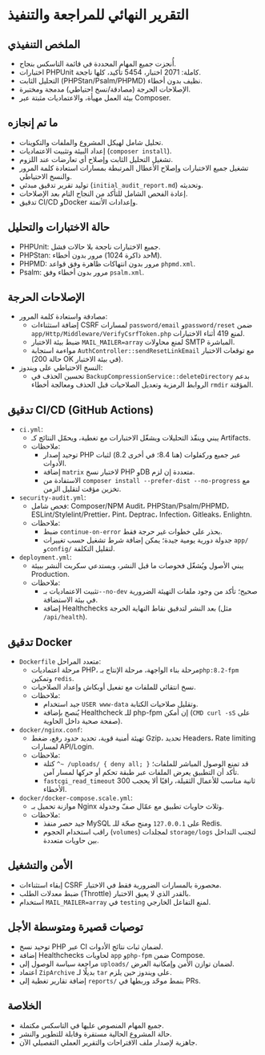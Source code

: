 # التقرير النهائي للمراجعة والتنفيذ

## الملخص التنفيذي
- أُنجزت جميع المهام المحددة في قائمة التاسكس بنجاح.
- اختبارات PHPUnit كاملة: 2071 اختبار، 5454 تأكيد، كلها ناجحة.
- التحليل الثابت (PHPStan/Psalm/PHPMD) نظيف بدون أخطاء.
- الإصلاحات الحرجة (مصادقة/نسخ احتياطي) مدمجة ومختبرة.
- بيئة العمل مهيأة، والاعتماديات مثبتة عبر Composer.

## ما تم إنجازه
- تحليل شامل لهيكل المشروع والملفات والتكوينات.
- إعداد البيئة وتثبيت الاعتماديات (`composer install`).
- تشغيل التحليل الثابت وإصلاح أي تعارضات عند اللزوم.
- تشغيل جميع الاختبارات وإصلاح الأعطال المرتبطة بمسارات استعادة كلمة المرور والنسخ الاحتياطي.
- توليد تقرير تدقيق مبدئي (`initial_audit_report.md`) وتحديثه.
- إعادة الفحص الشامل للتأكد من النجاح التام بعد الإصلاحات.
- تدقيق CI/CD وDocker وإعدادات الأتمتة.

## حالة الاختبارات والتحليل
- PHPUnit: جميع الاختبارات ناجحة بلا حالات فشل.
- PHPStan: مرور بدون أخطاء (حد ذاكرة 1024M).
- PHPMD: مرور بدون انتهاكات ظاهرة وفق قواعد `phpmd.xml`.
- Psalm: مرور بدون أخطاء وفق `psalm.xml`.

## الإصلاحات الحرجة
- مصادقة واستعادة كلمة المرور:
  - إضافة استثناءات CSRF لمسارات `password/email` و`password/reset` ضمن `app/Http/Middleware/VerifyCsrfToken.php` لمنع 419 أثناء الاختبارات.
  - ضبط بيئة الاختبار `MAIL_MAILER=array` لمنع محاولات SMTP المباشرة.
  - مواءمة استجابة `AuthController::sendResetLinkEmail` مع توقعات الاختبار (حالة 200 OK في بيئة الاختبار).
- النسخ الاحتياطي على ويندوز:
  - تحسين الحذف في `BackupCompressionService::deleteDirectory` بدعم الروابط الرمزية وتعديل الصلاحيات قبل الحذف ومعالجة أخطاء `rmdir` المؤقتة.

## تدقيق CI/CD (GitHub Actions)
- `ci.yml`:
  - يبني وينفّذ التحليلات ويشغّل الاختبارات مع تغطية، ويحمّل النتائج كـ Artifacts.
  - ملاحظات:
    - توحيد إصدار PHP عبر جميع وركفلوات (هنا 8.4؛ في أخرى 8.2) لثبات الأدوات.
    - إضافة `matrix` لاختبار نسخ PHP وDB متعددة إن لزم.
    - الاستفادة من `composer install --prefer-dist --no-progress` مع تخزين مؤقت لتقليل الزمن.
- `security-audit.yml`:
  - فحص شامل: Composer/NPM Audit، PHPStan/Psalm/PHPMD، ESLint/Stylelint/Prettier، Pint، Deptrac، Infection، Gitleaks، Enlightn.
  - ملاحظات:
    - ضبط `continue-on-error` بحذر على خطوات غير حرجة فقط.
    - جدولة دورية يومية جيدة؛ يمكن إضافة شرط تشغيل حسب تغييرات `app/` و`config/` لتقليل التكلفة.
- `deployment.yml`:
  - يبني الأصول ويُشغّل فحوصات ما قبل النشر، ويستدعي سكربت النشر ببيئة Production.
  - ملاحظات:
    - تثبيت الاعتماديات بـ`--no-dev` صحيح؛ تأكد من وجود ملفات التهيئة الضرورية في بيئة الاستضافة.
    - إضافة Healthchecks بعد النشر لتدقيق نقاط النهاية الحرجة (مثل `/api/health`).

## تدقيق Docker
- `Dockerfile` متعدد المراحل:
  - مرحلة اعتماديات PHP، مرحلة بناء الواجهة، مرحلة الإنتاج بـ`php:8.2-fpm` وتمكين `redis`.
  - نسخ انتقائي للملفات مع تفعيل أوبكاش وإعداد الصلاحيات.
  - ملاحظات:
    - جيد استخدام `USER www-data` وتقليل صلاحيات الكتابة.
    - يُنصح بإضافة Healthcheck للـ php-fpm إن أمكن (`CMD curl -sS` على صفحة صحية داخل الحاوية).
- `docker/nginx.conf`:
  - تهيئة أمنية قوية، تحديد حدود رفع، ضغط Gzip، تحديد Headers، Rate limiting لمسارات API/Login.
  - ملاحظات:
    - كتلة `^~ /uploads/ { deny all; }` قد تمنع الوصول المباشر للملفات؛ تأكد أن التطبيق يعرض الملفات عبر طبقة تحكم أو حركها لمسار آمن.
    - `fastcgi_read_timeout` 300 ثانية مناسب للأعمال الثقيلة، راقبًا ألا يحجب الأخطاء.
- `docker/docker-compose.scale.yml`:
  - موازنة تحميل بـ Nginx وثلاث حاويات تطبيق مع عمّال صفّ وجدولة.
  - ملاحظات:
    - جيد حصر منفذ MySQL على `127.0.0.1` ومنح صحّة للـ Redis.
    - راقب استخدام الحجوم (`volumes`) لمجلدات `storage/logs` لتجنب التداخل بين حاويات متعددة.

## الأمن والتشغيل
- إبقاء استثناءات CSRF محصورة بالمسارات الضرورية فقط في الاختبار.
- ضبط معدلات الطلب (Throttle) بالقدر الذي لا يعيق الاختبار.
- استخدام `MAIL_MAILER=array` في `testing` لمنع التفاعل الخارجي.

## توصيات قصيرة ومتوسطة الأجل
- توحيد نسخ PHP عبر CI لضمان ثبات نتائج الأدوات.
- إضافة Healthchecks لحاويات `app` و`php-fpm` ضمن Compose.
- مراجعة سياسة الوصول إلى `uploads/` لضمان توازن الأمن وإمكانية العرض.
- اعتماد `ZipArchive` بديلًا لـ `tar` على ويندوز حين يلزم.
- إضافة تقارير تغطية إلى `reports/` بنمط موحّد وربطها في PRs.

## الخلاصة
- جميع المهام المنصوص عليها في التاسكس مكتملة.
- حالة المشروع الحالية مستقرة وقابلة للتطوير والنشر.
- جاهزية لإصدار ملف الاقتراحات والتقرير العملي التفصيلي الآن.
